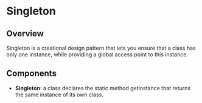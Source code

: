 
# Singleton

## Overview
Singleton is a creational design pattern that lets you ensure that a class has only one instance, while providing a global access point to this instance.

## Components
- **Singleton**: a class declares the static method getInstance that returns the same instance of its own class.